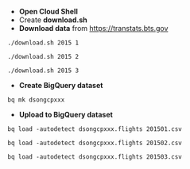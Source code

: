 - **Open Cloud Shell** 
- Create **download.sh** 
- **Download data** from https://transtats.bts.gov

```
./download.sh 2015 1
```
```
./download.sh 2015 2
```

```
./download.sh 2015 3
```


- **Create BigQuery dataset** 

```
bq mk dsongcpxxx
```

- **Upload to BigQuery dataset** 
```
bq load -autodetect dsongcpxxx.flights 201501.csv
```
```
bq load -autodetect dsongcpxxx.flights 201502.csv
```
```
bq load -autodetect dsongcpxxx.flights 201503.csv
```

